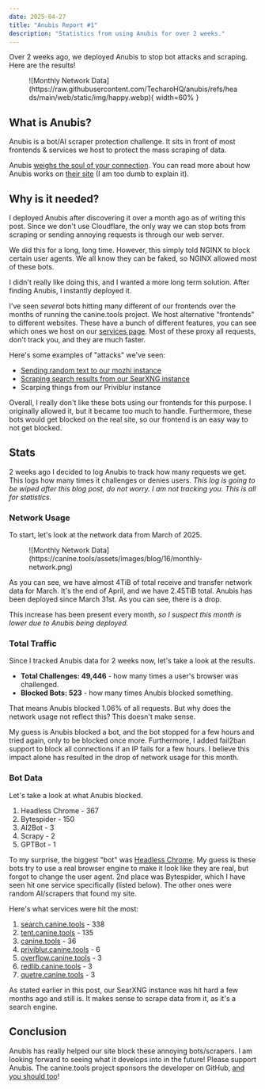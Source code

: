 ```yaml
---
date: 2025-04-27
title: "Anubis Report #1"
description: "Statistics from using Anubis for over 2 weeks."
---
```

Over 2 weeks ago, we deployed Anubis to stop bot attacks and scraping. Here are the results!
<!-- more -->

<figure markdown="span">
  ![Monthly Network Data](https://raw.githubusercontent.com/TecharoHQ/anubis/refs/heads/main/web/static/img/happy.webp){ width=60% }
</figure>

## What is Anubis?
Anubis is a bot/AI scraper protection challenge. It sits in front of most frontends & services we host to protect the mass scraping of data.

Anubis [weighs the soul of your connection](https://en.wikipedia.org/wiki/Weighing_of_souls). You can read more about how Anubis works on [their site](https://anubis.techaro.lol/docs/design/how-anubis-works) (I am too dumb to explain it).

## Why is it needed?
I deployed Anubis after discovering it over a month ago as of writing this post. Since we don't use Cloudflare, the only way we can stop bots from scraping or sending annoying requests is through our web server.

We did this for a long, long time. However, this simply told NGINX to block certain user agents. We all know they can be faked, so NGINX allowed most of these bots.

I didn't really like doing this, and I wanted a more long term solution. After finding Anubis, I instantly deployed it.

I've seen *several* bots hitting many different of our frontends over the months of running the canine.tools project. We host alternative "frontends" to different websites. These have a bunch of different features, you can see which ones we host on our [services page](https://canine.tools/services/). Most of these proxy all requests, don't track you, and they are much faster.

Here's some examples of "attacks" we've seen:

* [Sending random text to our mozhi instance](https://canine.tools/blog/2024/09/16/september-16-2024/)
* [Scraping search results from our SearXNG instance](https://canine.tools/blog/2024/09/16/september-16-2024/)
* Scarping things from our Priviblur instance

Overall, I really don't like these bots using our frontends for this purpose. I originally allowed it, but it became too much to handle. Furthermore, these bots would get blocked on the real site, so our frontend is an easy way to not get blocked.

## Stats
2 weeks ago I decided to log Anubis to track how many requests we get. This logs how many times it challenges or denies users. *This log is going to be wiped after this blog post, do not worry. I am not tracking you. This is all for statistics.*

### Network Usage
To start, let's look at the network data from March of 2025.

<figure markdown="span">
  ![Monthly Network Data](https://canine.tools/assets/images/blog/16/monthly-network.png)
</figure>

As you can see, we have almost 4TiB of total receive and transfer network data for March. It's the end of April, and we have 2.45TiB total. Anubis has been deployed since March 31st. As you can see, there is a drop.

This increase has been present every month, *so I suspect this month is lower due to Anubis being deployed.*

### Total Traffic
Since I tracked Anubis data for 2 weeks now, let's take a look at the results.

* **Total Challenges: 49,446** - how many times a user's browser was challenged.
* **Blocked Bots: 523** - how many times Anubis blocked something.

That means Anubis blocked 1.06% of all requests. But why does the network usage not reflect this? This doesn't make sense.

My guess is Anubis blocked a bot, and the bot stopped for a few hours and tried again, only to be blocked once more. Furthermore, I added fail2ban support to block all connections if an IP fails for a few hours. I believe this impact alone has resulted in the drop of network usage for this month.

### Bot Data
Let's take a look at what Anubis blocked.

1. Headless Chrome - 367
2. Bytespider - 150
3. AI2Bot - 3
4. Scrapy - 2
5. GPTBot - 1

To my surprise, the biggest "bot" was [Headless Chrome](https://developer.chrome.com/blog/headless-chrome/). My guess is these bots try to use a real browser engine to make it look like they are real, but forgot to change the user agent. 2nd place was Bytespider, which I have seen hit one service specifically (listed below). The other ones were random AI/scrapers that found my site.

Here's what services were hit the most:

1. [search.canine.tools](https://search.canine.tools) - 338
2. [tent.canine.tools](https://tent.canine.tools) - 135
3. [canine.tools](https://canine.tools) - 36
4. [priviblur.canine.tools](https://priviblur.canine.tools) - 6
5. [overflow.canine.tools](https://overflow.canine.tools) - 3
6. [redlib.canine.tools](https://redlib.canine.tools) - 3
7. [quetre.canine.tools](https://quetre.canine.tools) - 3

As stated earlier in this post, our SearXNG instance was hit hard a few months ago and still is. It makes sense to scrape data from it, as it's a search engine.

## Conclusion
Anubis has really helped our site block these annoying bots/scrapers. I am looking forward to seeing what it develops into in the future! Please support Anubis. The canine.tools project sponsors the developer on GitHub, [and you should too](https://github.com/sponsors/Xe)!